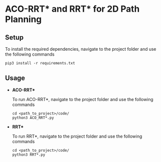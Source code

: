 # ACO-RRT* and RRT* for 2D Path Planning

## Setup
To install the required dependencies, navigate to the project folder and use the following commands
```
pip3 install -r requirements.txt
```

## Usage

* **ACO-RRT\*** 
    
    To run ACO-RRT*, navigate to the project folder and use the following commands
    ```
    cd <path_to_project>/code/
    python3 ACO_RRT*.py
    ```

* **RRT\***

    To run RRT*, navigate to the project folder and use the following commands
    ```
    cd <path_to_project>/code/
    python3 RRT*.py
    ```